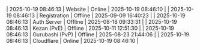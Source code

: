 | 2025-10-19 08:46:13 | Website | Online | 2025-10-19 08:46:10 |
| 2025-10-19 08:46:13 | Registration | Offline | 2025-09-09 16:40:23 |
| 2025-10-19 08:46:13 | Auth Server | Offline | 2025-08-18 09:33:31 |
| 2025-10-19 08:46:13 | Kezan (PvE) | Offline | 2025-10-11 12:51:30 |
| 2025-10-19 08:46:13 | Gurubashi (PvP) | Offline | 2025-08-23 21:44:06 |
| 2025-10-19 08:46:13 | Cloudflare | Online | 2025-10-19 08:46:10 |
